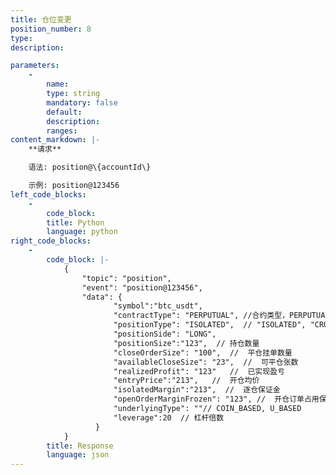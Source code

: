 ```yaml
---
title: 仓位变更
position_number: 8
type:
description: 

parameters:
    -
        name:
        type: string
        mandatory: false
        default:
        description:
        ranges:
content_markdown: |-
    **请求**

    语法: position@\{accountId\}

    示例: position@123456
left_code_blocks:
    -
        code_block:
        title: Python
        language: python
right_code_blocks:
    -
        code_block: |-
            {
                "topic": "position", 
                "event": "position@123456", 
                "data": {
                       "symbol":"btc_usdt",
                       "contractType": "PERPUTUAL", //合约类型，PERPUTUAL，DELIVERY
                       "positionType": "ISOLATED",  // "ISOLATED", "CROSSED"
                       "positionSide": "LONG",
                       "positionSize":"123",  // 持仓数量
                       "closeOrderSize": "100",  //  平仓挂单数量
                       "availableCloseSize": "23",  //  可平仓张数
                       "realizedProfit": "123"   //  已实现盈亏
                       "entryPrice":"213",   //  开仓均价
                       "isolatedMargin":"213",  //  逐仓保证金
                       "openOrderMarginFrozen": "123", //  开仓订单占用保证金
                       "underlyingType": ""// COIN_BASED, U_BASED
                       "leverage":20  // 杠杆倍数
                   }
            }
        title: Response
        language: json
---
```

